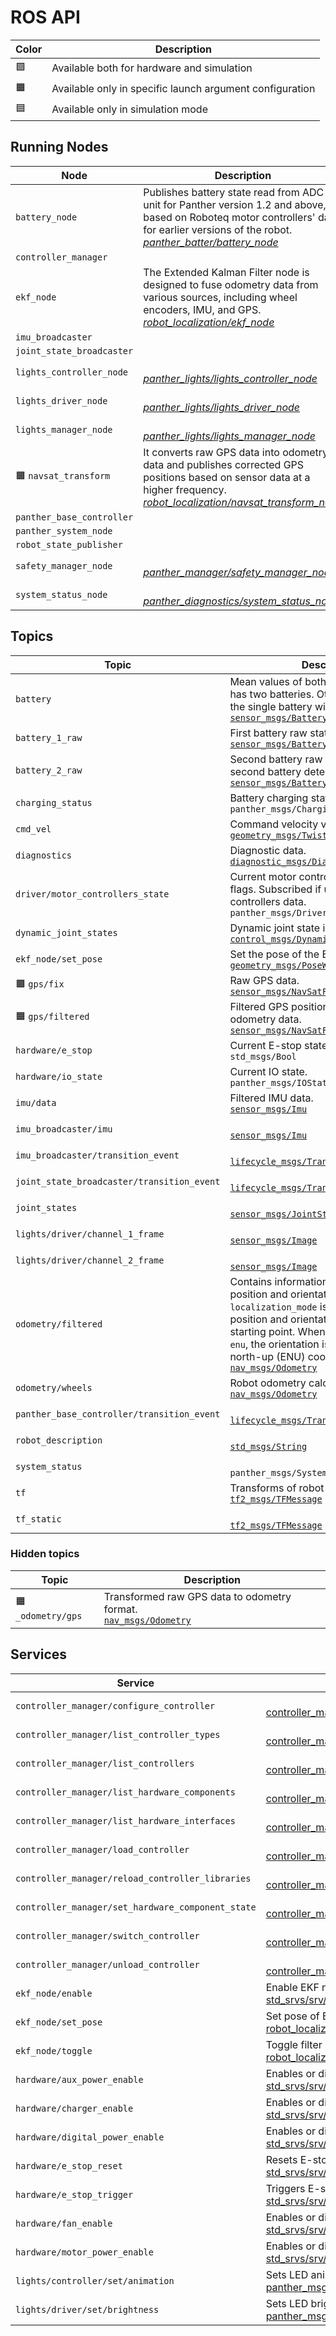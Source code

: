 # ROS API

| Color | Description                                              |
| ----- | -------------------------------------------------------- |
| 🟩     | Available both for hardware and simulation               |
| 🟧     | Available only in specific launch argument configuration |
| 🟦     | Available only in simulation mode                        |

## Running Nodes

| Node                      | Description                                                                                                                                                                                                                                 |
| ------------------------- | ------------------------------------------------------------------------------------------------------------------------------------------------------------------------------------------------------------------------------------------- |
| `battery_node`            | Publishes battery state read from ADC unit for Panther version 1.2 and above, or based on Roboteq motor controllers' data for earlier versions of the robot.<br/> [*panther_batter/battery_node*](https://github.com/husarion/panther_ros/) |
| `controller_manager`      |                                                                                                                                                                                                                                             |
| `ekf_node`                | The Extended Kalman Filter node is designed to fuse odometry data from various sources, including wheel encoders, IMU, and GPS.<br/> [*robot_localization/ekf_node*](https://github.com/cra-ros-pkg/robot_localization)                    |
| `imu_broadcaster`         |                                                                                                                                                                                                                                             |
| `joint_state_broadcaster` |                                                                                                                                                                                                                                             |
| `lights_controller_node`  | <br/> [*panther_lights/lights_controller_node*](https://github.com/husarion/panther_ros/)                                                                                                                                                   |
| `lights_driver_node`      | <br/> [*panther_lights/lights_driver_node*](https://github.com/husarion/panther_ros/)                                                                                                                                                       |
| `lights_manager_node`     | <br/> [*panther_lights/lights_manager_node*](https://github.com/husarion/panther_ros/)                                                                                                                                                      |
| 🟧 `navsat_transform`      | It converts raw GPS data into odometry data and publishes corrected GPS positions based on sensor data at a higher frequency.  <br/> [*robot_localization/navsat_transform_node*](https://github.com/cra-ros-pkg/robot_localization)        |
| `panther_base_controller` |                                                                                                                                                                                                                                             |
| `panther_system_node`     |                                                                                                                                                                                                                                             |
| `robot_state_publisher`   |                                                                                                                                                                                                                                             |
| `safety_manager_node`     | <br/> [*panther_manager/safety_manager_node*](https://github.com/husarion/panther_ros/)                                                                                                                                                     |
| `system_status_node`      | <br/> [*panther_diagnostics/system_status_node*](https://github.com/husarion/panther_ros/)                                                                                                                                                  |

## Topics

| Topic                                      | Description                                                                                                                                                                                                                                                                                                                                                               |
| ------------------------------------------ | ------------------------------------------------------------------------------------------------------------------------------------------------------------------------------------------------------------------------------------------------------------------------------------------------------------------------------------------------------------------------- |
| `battery`                                  | Mean values of both batteries if Panther has two batteries. Otherwise, the state of the single battery will be published.<br/> [`sensor_msgs/BatteryState`](https://docs.ros2.org/latest/api/sensor_msgs/msg/BatteryState.html)                                                                                                                                           |
| `battery_1_raw`                            | First battery raw state.<br/> [`sensor_msgs/BatteryState`](https://docs.ros2.org/latest/api/sensor_msgs/msg/BatteryState.html)                                                                                                                                                                                                                                            |
| `battery_2_raw`                            | Second battery raw state. Published if second battery detected.<br/> [`sensor_msgs/BatteryState`](https://docs.ros2.org/latest/api/sensor_msgs/msg/BatteryState.html)                                                                                                                                                                                                     |
| `charging_status`                          | Battery charging status value.<br/> `panther_msgs/ChargingStatus`                                                                                                                                                                                                                                                                                                         |
| `cmd_vel`                                  | Command velocity value.<br/> [`geometry_msgs/Twist`](https://docs.ros2.org/latest/api/geometry_msgs/msg/Twist.html)                                                                                                                                                                                                                                                       |
| `diagnostics`                              | Diagnostic data.<br/> [`diagnostic_msgs/DiagnosticArray`](https://docs.ros2.org/latest/api/diagnostic_msgs/msg/DiagnosticArray.html)                                                                                                                                                                                                                                      |
| `driver/motor_controllers_state`           | Current motor controllers' state and error flags. Subscribed if using Roboteq motor controllers data.<br/> `panther_msgs/DriverState`                                                                                                                                                                                                                                     |
| `dynamic_joint_states`                     | Dynamic joint state information.<br/> [`control_msgs/DynamicJointState`](https://github.com/ros-controls/control_msgs/blob/master/control_msgs/msg/DynamicJointState.msg)                                                                                                                                                                                                 |
| `ekf_node/set_pose`                        | Set the pose of the EKF node.<br/> [`geometry_msgs/PoseWithCovarianceStamped`](https://docs.ros2.org/latest/api/geometry_msgs/msg/PoseWithCovarianceStamped.html)                                                                                                                                                                                                         |
| 🟧 `gps/fix`                                | Raw GPS data.<br/> [`sensor_msgs/NavSatFix`](https://docs.ros2.org/latest/api/sensor_msgs/msg/NavSatFix.html)                                                                                                                                                                                                                                                             |
| 🟧 `gps/filtered`                           | Filtered GPS position after fusing odometry data.<br/> [`sensor_msgs/NavSatFix`](https://docs.ros2.org/latest/api/sensor_msgs/msg/NavSatFix.html)                                                                                                                                                                                                                         |
| `hardware/e_stop`                          | Current E-stop state.<br/> `std_msgs/Bool`                                                                                                                                                                                                                                                                                                                                |
| `hardware/io_state`                        | Current IO state.<br/> `panther_msgs/IOState`                                                                                                                                                                                                                                                                                                                             |
| `imu/data`                                 | Filtered IMU data.<br/> [`sensor_msgs/Imu`](https://docs.ros2.org/latest/api/sensor_msgs/msg/Imu.html)                                                                                                                                                                                                                                                                    |
| `imu_broadcaster/imu`                      | <br/> [`sensor_msgs/Imu`](https://docs.ros2.org/latest/api/sensor_msgs/msg/Imu.html)                                                                                                                                                                                                                                                                                      |
| `imu_broadcaster/transition_event`         | <br/> [`lifecycle_msgs/TransitionEvent`](https://docs.ros2.org/latest/api/lifecycle_msgs/msg/TransitionEvent.html)                                                                                                                                                                                                                                                        |
| `joint_state_broadcaster/transition_event` | <br/> [`lifecycle_msgs/TransitionEvent`](https://docs.ros2.org/latest/api/lifecycle_msgs/msg/TransitionEvent.html)                                                                                                                                                                                                                                                        |
| `joint_states`                             | <br/> [`sensor_msgs/JointState`](https://docs.ros2.org/latest/api/sensor_msgs/msg/JointState.html)                                                                                                                                                                                                                                                                        |
| `lights/driver/channel_1_frame`            | <br/> [`sensor_msgs/Image`](https://docs.ros2.org/latest/api/sensor_msgs/msg/Image.html)                                                                                                                                                                                                                                                                                  |
| `lights/driver/channel_2_frame`            | <br/> [`sensor_msgs/Image`](https://docs.ros2.org/latest/api/sensor_msgs/msg/Image.html)                                                                                                                                                                                                                                                                                  |
| `odometry/filtered`                        | Contains information about the filtered position and orientation. When `localization_mode` is `relative`, the position and orientation are relative to the starting point. When `localization_mode` is `enu`, the orientation is relative to the east-north-up (ENU) coordinates.<br/> [`nav_msgs/Odometry`](https://docs.ros2.org/latest/api/nav_msgs/msg/Odometry.html) |
| `odometry/wheels`                          | Robot odometry calculated from wheels.<br/> [`nav_msgs/Odometry`](https://docs.ros2.org/latest/api/nav_msgs/msg/Odometry.html)                                                                                                                                                                                                                                            |
| `panther_base_controller/transition_event` | <br/> [`lifecycle_msgs/TransitionEvent`](https://docs.ros2.org/latest/api/lifecycle_msgs/msg/TransitionEvent.html)                                                                                                                                                                                                                                                        |
| `robot_description`                        | <br/> [`std_msgs/String`](https://docs.ros2.org/latest/api/std_msgs/msg/String.html)                                                                                                                                                                                                                                                                                      |
| `system_status`                            | <br/> `panther_msgs/SystemStatus`                                                                                                                                                                                                                                                                                                                                         |
| `tf`                                       | Transforms of robot system.<br/> [`tf2_msgs/TFMessage`](https://docs.ros2.org/latest/api/tf2_msgs/msg/TFMessage.html)                                                                                                                                                                                                                                                     |
| `tf_static`                                | <br/> [`tf2_msgs/TFMessage`](https://docs.ros2.org/latest/api/tf2_msgs/msg/TFMessage.html)                                                                                                                                                                                                                                                                                |

### Hidden topics

| Topic            | Description                                                                                                                          |
| ---------------- | ------------------------------------------------------------------------------------------------------------------------------------ |
| 🟧 `_odometry/gps` | Transformed raw GPS data to odometry format.<br/> [`nav_msgs/Odometry`](https://docs.ros2.org/latest/api/nav_msgs/msg/Odometry.html) |

## Services

| Service                                           | Description                                                     |
| ------------------------------------------------- | --------------------------------------------------------------- |
| `controller_manager/configure_controller`         | <br/> [controller_manager_msgs/srv/ConfigureController](https://github.com/ros-controls/ros2_control/tree/master/controller_manager_msgs)       |
| `controller_manager/list_controller_types`        | <br/> [controller_manager_msgs/srv/ListControllerTypes](https://github.com/ros-controls/ros2_control/tree/master/controller_manager_msgs)       |
| `controller_manager/list_controllers`             | <br/> [controller_manager_msgs/srv/ListControllers](https://github.com/ros-controls/ros2_control/tree/master/controller_manager_msgs)           |
| `controller_manager/list_hardware_components`     | <br/> [controller_manager_msgs/srv/ListHardwareComponents](https://github.com/ros-controls/ros2_control/tree/master/controller_manager_msgs)    |
| `controller_manager/list_hardware_interfaces`     | <br/> [controller_manager_msgs/srv/ListHardwareInterfaces](https://github.com/ros-controls/ros2_control/tree/master/controller_manager_msgs)    |
| `controller_manager/load_controller`              | <br/> [controller_manager_msgs/srv/LoadController](https://github.com/ros-controls/ros2_control/tree/master/controller_manager_msgs)            |
| `controller_manager/reload_controller_libraries`  | <br/> [controller_manager_msgs/srv/ReloadControllerLibraries](https://github.com/ros-controls/ros2_control/tree/master/controller_manager_msgs) |
| `controller_manager/set_hardware_component_state` | <br/> [controller_manager_msgs/srv/SetHardwareComponentState](https://github.com/ros-controls/ros2_control/tree/master/controller_manager_msgs) |
| `controller_manager/switch_controller`            | <br/> [controller_manager_msgs/srv/SwitchController](https://github.com/ros-controls/ros2_control/tree/master/controller_manager_msgs)          |
| `controller_manager/unload_controller`            | <br/> [controller_manager_msgs/srv/UnloadController](https://github.com/ros-controls/ros2_control/tree/master/controller_manager_msgs)          |
| `ekf_node/enable`                                 | Enable EKF node.<br/> [std_srvs/srv/Empty](https://docs.ros2.org/latest/api/std_srvs/srv/Empty.html)                                    |
| `ekf_node/set_pose`                               | Set pose of EKF node.<br/> [robot_localization/srv/SetPose](https://github.com/cra-ros-pkg/robot_localization/tree/ros2)                        |
| `ekf_node/toggle`                                 | Toggle filter processing in the EKF node.<br/> [robot_localization/srv/ToggleFilterProcessing](https://github.com/cra-ros-pkg/robot_localization/tree/ros2)         |
| `hardware/aux_power_enable`                       | Enables or disables AUX power.<br/> [std_srvs/srv/SetBool](https://docs.ros2.org/latest/api/std_srvs/srv/SetBool.html)                                  |
| `hardware/charger_enable`                         | Enables or disables charger.<br/> [std_srvs/srv/SetBool](https://docs.ros2.org/latest/api/std_srvs/srv/SetBool.html)                                   |
| `hardware/digital_power_enable`                   | Enables or disables digital power.<br/> [std_srvs/srv/SetBool](https://docs.ros2.org/latest/api/std_srvs/srv/SetBool.html)                                   |
| `hardware/e_stop_reset`                           | Resets E-stop.<br/> [std_srvs/srv/Trigger](https://docs.ros2.org/latest/api/std_srvs/srv/Trigger.html)                                  |
| `hardware/e_stop_trigger`                         | Triggers E-stop.<br/> [std_srvs/srv/Trigger](https://docs.ros2.org/latest/api/std_srvs/srv/Trigger.html)                                  |
| `hardware/fan_enable`                             | Enables or disables fan.<br/> [std_srvs/srv/SetBool](https://docs.ros2.org/latest/api/std_srvs/srv/SetBool.html)                                   |
| `hardware/motor_power_enable`                     | Enables or disables motor power.<br/> [std_srvs/srv/SetBool](https://docs.ros2.org/latest/api/std_srvs/srv/SetBool.html)                                   |
| `lights/controller/set/animation`                 | Sets LED animation.<br/> [panther_msgs/srv/SetLEDAnimation](https://github.com/husarion/panther_msgs)                      |
| `lights/driver/set/brightness`                    | Sets LED brightness.<br/> [panther_msgs/srv/SetLEDBrightness](https://github.com/husarion/panther_msgs)                     |
